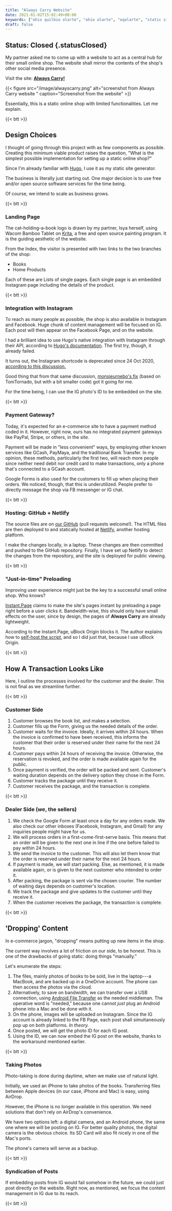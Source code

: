 ```yaml
---
title: "Always Carry Website"
date: 2021-01-02T15:02:49+08:00
keywords: ["ohio quilbio olarte", "ohio olarte", "oqolarte", "static site", "static e-commerce site", "online bookshop"]
draft: false
---
```

## Status: Closed {.statusClosed}

My partner asked me to come up with a website to act as a central hub for their small online shop.
The website shall mirror the contents of the shop's other social media presence.

Visit the site:
**[Always Carry!](https://alwayscarry.netlify.app)**

{{< figure src="/image/alwayscarry.png" alt="screenshot from Always Carry website " caption="Screenshot from the website" >}}

Essentially, this is a static online shop with limited functionalities.
Let me explain.

{{< btt >}}
## Design Choices

I thought of going through this project with as few components as possible.
Creating this minimum viable product raises the question,
"What is the simplest possible implementation for setting up a static online shop?"

Since I'm already familiar with [Hugo](https://gohugo.io), I use it as my static site generator.

The business is literally just starting out.
One major decision is to use free and/or open source software services for the time being.

Of course, we intend to scale as business grows.

{{< btt >}}
### Landing Page

The cat-holding-a-book logo is drawn by my partner, Isya herself, using Wacom Bamboo Tablet on [Krita](https://krita.org), a free and open source painting program.
It is the guiding aesthetic of the website.

From the Index, the visitor is presented with two links to the two branches of the shop:
- Books
- Home Products

Each of these are Lists of single pages.
Each single page is an embedded Instagram page including the details of the product.

{{< btt >}}
### Integration with Instagram

To reach as many people as possible, the shop is also available in Instagram and Facebook.
Huge chunk of content management will be focused on IG.
Each post will then appear on the Facebook Page, and on the website.

I had a brilliant idea to use Hugo's native integration with Instagram through their API, according to [Hugo's documentation](https://gohugo.io/content-management/shortcodes/#instagram).
The first try, though, it already failed.

It turns out, the Instagram shortcode is deprecated since 24 Oct 2020, [according to this discussion.](https://github.com/gohugoio/hugo/issues/7879) 

Good thing that from that same discussion, [monsieurnebo's fix](https://github.com/gohugoio/hugo/issues/7879#issuecomment-737149676) (based on ToniTornado, but with a bit smaller code) got it going for me.

For the time being, I can use the IG photo's ID to be embedded on the site.

{{< btt >}}
### Payment Gateway?

Today, it's expected for an e-commerce site to have a payment method coded in it.
However, right now, ours has no integrated payment gateways like PayPal, Stripe, or others, in the site.

Payment will be made in "less convenient" ways, by employing other known services like GCash, PayMaya, and the traditional Bank Transfer.
In my opinion, these methods, particularly the first two, will reach more people since neither need debit nor credit card to make transactions, only a phone that's connected to a GCash account.

Google Forms is also used for the customers to fill up when placing their orders.
We noticed, though, that this is underutilized.
People prefer to directly message the shop via FB messenger or IG chat.

{{< btt >}}
### Hosting: GitHub + Netlify

The source files are on [our GitHub](https://github.com/arawseekers) (pull requests welcome!). 
The HTML files are then deployed to and statically hosted at [Netlify](https://netlify.com), 
another hosting platform.

I make the changes locally, in a laptop.
These changes are then committed and pushed to the GitHub repository.
Finally, I have set up Netlify to detect the changes from the repository, and the site is deployed for public viewing.

{{< btt >}}
### "Just-in-time" Preloading

Improving user experience might just be the key to a successful small online shop.
Who knows?

[Instant.Page](https://instant.page) claims to make the site's pages instant by preloading a page right before a user clicks it.
Bandwidth-wise, this should only have small effects on the user, since by design, the pages of **Always Carry** are already lightweight.

According to the Instant.Page, uBlock Origin blocks it.
The author explains how to [self-host the script](https://instant.page/tech#self-hosting), and so I did just that, because I use uBlock Origin.

{{< btt >}}
## How A Transaction Looks Like

Here, I outline the processes involved for the customer and the dealer.
This is not final as we streamline further.

{{< btt >}}
### Customer Side

1. Customer browses the book list, and makes a selection.
2. Customer fills up the Form, giving us the needed details of the order.
3. Customer waits for the invoice.
Ideally, it arrives within 24 hours.
When the invoice is confirmed to have been received, this informs the customer that their order is reserved under their name for the next 24 hours.
4. Customer pays within 24 hours of receiving the invoice.
Otherwise, the reservation is revoked, and the order is made available again for the public.
5. Once payment is verified, the order will be packed and sent.
Customer's waiting duration depends on the delivery option they chose in the Form.
6. Customer tracks the package until they receive it.
7. Customer receives the package, and the transaction is complete.

{{< btt >}}
### Dealer Side (*we*, the sellers)

1. We check the Google Form at least once a day for any orders made.
We also check our other inboxes (Facebook, Instagram, and Gmail) for any inquiries people might have for us.
2. We will process orders in a first-come-first-serve basis.
This means that an order will be given to the next one in line if the one before failed to pay within 24 hours.
3. We send the invoice to the customer.
This will also let them know that the order is reserved under their name for the next 24 hours.
4. If payment is made, we will start packing. 
Else, as mentioned, it is made available again, or is given to the next customer who intended to order it.
5. After packing, the package is sent via the chosen courier.
The number of waiting days depends on customer's location.
6. We track the package and give updates to the customer until they receive it.
7. When the customer receives the package, the transaction is complete.

{{< btt >}}
## 'Dropping' Content

In e-commerce jargon, "dropping" means putting up new items in the shop.

The current way involves a lot of friction on our side, to be honest.
This is one of the drawbacks of going static: doing things "manually."

Let's enumerate the steps:

1. The files, mainly photos of books to be sold, live in the laptop---a MacBook, and are backed up in a OneDrive account.
The phone can then access the photos via the cloud.
2. Alternatively, to save on bandwidth, we can transfer over a USB connection, using [Android File Transfer](https://www.android.com/filetransfer/) as the needed middleman.
The operative word is "needed," because one cannot *just* plug an Android phone into a Mac and be done with it.
2. On the phone, images will be uploaded on Instagram.
Since the IG account is already linked to the FB Page, each post shall simultaneously pop up on both platforms.
*In theory.*
3. Once posted, we will get the photo ID for each IG post.
4. Using the ID, we can now embed the IG post on the website, thanks to the workaround mentioned earlier.

{{< btt >}}
### Taking Photos

Photo-taking is done during daytime, when we make use of natural light.

Initially, we used an iPhone to take photos of the books.
Transferring files between Apple devices (in our case, iPhone and Mac) is easy, using AirDrop.

However, the iPhone is no longer available in this operation.
We need solutions that don't rely on AirDrop's convenience.

We have two options left: a digital camera, and an Android phone, the same one where we will be posting on IG.
For better quality photos, the digital camera is the obvious choice.
Its SD Card will also fit nicely in one of the Mac's ports.

The phone's camera will serve as a backup.

{{< btt >}}
### Syndication of Posts

If embedding posts from IG would fail somehow in the future, we could just post directly on the website.
Right now, as mentioned, we focus the content management in IG due to its reach.

{{< btt >}}

[^iife]: For more information, read the [Mozilla's explainer](https://developer.mozilla.org/en-US/docs/Glossary/IIFE)
